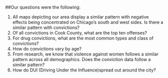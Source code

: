 ##Our questions were the following:


1) All maps depicting our area display a similar pattern with negative effects being concentrated on Chicago’s south and west sides. Is there a similar pattern with convictions? 
2) Of all convictions in Cook County, what are the top ten offenses?
3) For drug convictions, what are the most common types and class of convictions? 
4) How do convictions vary by age? 
5) From research, we know that violence against women follows a similar pattern across all demographics. Does the conviction data follow a similar pattern? 
6) How do DUI (Driving Under the Influence)spread out around the city? 

